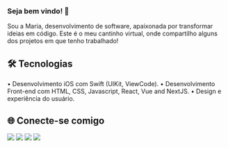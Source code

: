 ### Seja bem vindo! 👋

Sou a Maria, desenvolvimento de software, apaixonada por transformar ideias em código. Este é o meu cantinho virtual, onde compartilho alguns dos projetos em que tenho trabalhado!

## 🛠 Tecnologias
•  Desenvolvimento iOS com Swift (UIKit, ViewCode).
•  Desenvolvimento Front-end com HTML, CSS, Javascript, React, Vue and NextJS.
•  Design e experiência do usuário.

## 🌐 Conecte-se comigo
<div> 
<a href="https://www.figma.com/@maducodes" target="_blank"><img src="https://img.shields.io/badge/-Figma-%23F24E1E?style=for-the-badge&logo=figma&logoColor=white" target="_blank"></a>
  <a href="https://instagram.com/maducodes" target="_blank"><img src="https://img.shields.io/badge/-Instagram-%23E4405F?style=for-the-badge&logo=instagram&logoColor=white" target="_blank"></a>
  <a href = "mailto:marih.silva@icloud.com"><img src="https://img.shields.io/badge/-Gmail-%23333?style=for-the-badge&logo=gmail&logoColor=white" target="_blank"></a>
  <a href="https://www.linkedin.com/in/maducodes/" target="_blank"><img src="https://img.shields.io/badge/-LinkedIn-%230077B5?style=for-the-badge&logo=linkedin&logoColor=white" target="_blank"></a> 
</div>
<br/>
<br/>
<br/>
<br/>
